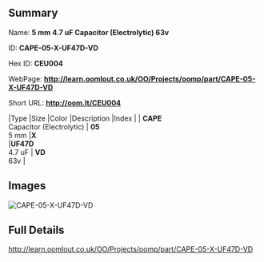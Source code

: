 

## Summary
 
Name: __5 mm 4.7 uF Capacitor (Electrolytic) 63v__

ID: __CAPE-05-X-UF47D-VD__

Hex ID: __CEU004__

WebPage: __http://learn.oomlout.co.uk/OO/Projects/oomp/part/CAPE-05-X-UF47D-VD__

Short URL: __http://oom.lt/CEU004__


|Type   |Size   |Color   |Description   |Index   |
| __CAPE__ <br>Capacitor (Electrolytic)  | __05__<br>5 mm   |__X__<br>    |__UF47D__<br>4.7 uF    | __VD__<br> 63v |


## Images
![CAPE-05-X-UF47D-VD](http://oomlout.com/oomp-gen/parts/CAPE-05-X-UF47D-VD/CAPE-05-X-UF47D-VD_420.jpg)

## Full Details

 http://learn.oomlout.co.uk/OO/Projects/oomp/part/CAPE-05-X-UF47D-VD

